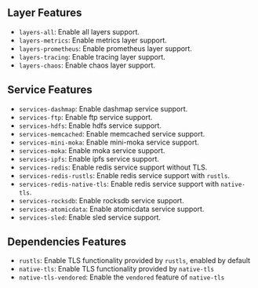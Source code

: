 ## Layer Features

- `layers-all`: Enable all layers support.
- `layers-metrics`: Enable metrics layer support.
- `layers-prometheus`: Enable prometheus layer support.
- `layers-tracing`: Enable tracing layer support.
- `layers-chaos`: Enable chaos layer support.

## Service Features

- `services-dashmap`: Enable dashmap service support.
- `services-ftp`: Enable ftp service support.
- `services-hdfs`: Enable hdfs service support.
- `services-memcached`: Enable memcached service support.
- `services-mini-moka`: Enable mini-moka service support.
- `services-moka`: Enable moka service support.
- `services-ipfs`: Enable ipfs service support.
- `services-redis`: Enable redis service support without TLS.
- `services-redis-rustls`: Enable redis service support with `rustls`.
- `services-redis-native-tls`: Enable redis service support with `native-tls`.
- `services-rocksdb`: Enable rocksdb service support.
- `services-atomicdata`: Enable atomicdata service support.
- `services-sled`: Enable sled service support.

## Dependencies Features

- `rustls`: Enable TLS functionality provided by `rustls`, enabled by default
- `native-tls`: Enable TLS functionality provided by `native-tls`
- `native-tls-vendored`: Enable the `vendored` feature of `native-tls`
